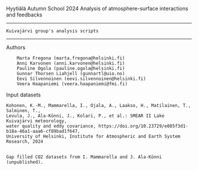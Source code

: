 
Hyytiälä Autumn School 2024 
Analysis of atmosphere-surface interactions and feedbacks

-------------------------------------------------------------
	Kuivajärvi group's analysis scripts
-------------------------------------------------------------

Authors

        Marta Fregona (marta.fregona@helsinki.fi)
        Anni Karvonen (anni.karvonen@helsinki.fi)
        Pauline Ogola (pauline.ogola@helsinki.fi)
        Gunnar Thorsen Liahjell (gunnartl@uio.no)
        Eevi Silvennoinen (eevi.silvennoinen@helsinki.fi)
        Veera Haapaniemi (veera.haapaniemi@fmi.fi)


Input datasets

	Kohonen, K.-M., Mammarella, I., Ojala, A., Laakso, H., Matilainen, T., Salminen, T., 
	Levula, J., Ala-Könni, J., Kolari, P., et al.: SMEAR II Lake Kuivajärvi meteorology,
	water quality and eddy covariance, https://doi.org/10.23729/e085f3d1-b18a-46a1-aaa6-cf89bad1f647,
	University of Helsinki, Institute for Atmospheric and Earth System Research, 2024


	Gap filled CO2 datasets from I. Mammarella and J. Ala-Könni (unpublished).

